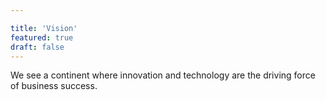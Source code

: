 ```yaml
---

title: 'Vision'
featured: true
draft: false
---
```

We see a continent where innovation and technology are the driving force of business success.
